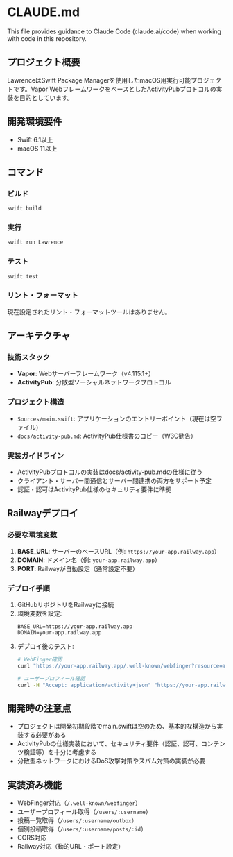 # CLAUDE.md

This file provides guidance to Claude Code (claude.ai/code) when working with code in this repository.

## プロジェクト概要

LawrenceはSwift Package Managerを使用したmacOS用実行可能プロジェクトです。Vapor WebフレームワークをベースとしたActivityPubプロトコルの実装を目的としています。

## 開発環境要件

- Swift 6.1以上
- macOS 11以上

## コマンド

### ビルド
```bash
swift build
```

### 実行
```bash
swift run Lawrence
```

### テスト
```bash
swift test
```

### リント・フォーマット
現在設定されたリント・フォーマットツールはありません。

## アーキテクチャ

### 技術スタック
- **Vapor**: Webサーバーフレームワーク（v4.115.1+）
- **ActivityPub**: 分散型ソーシャルネットワークプロトコル

### プロジェクト構造
- `Sources/main.swift`: アプリケーションのエントリーポイント（現在は空ファイル）
- `docs/activity-pub.md`: ActivityPub仕様書のコピー（W3C勧告）

### 実装ガイドライン
- ActivityPubプロトコルの実装はdocs/activity-pub.mdの仕様に従う
- クライアント・サーバー間通信とサーバー間連携の両方をサポート予定
- 認証・認可はActivityPub仕様のセキュリティ要件に準拠

## Railwayデプロイ

### 必要な環境変数

1. **BASE_URL**: サーバーのベースURL（例: `https://your-app.railway.app`）
2. **DOMAIN**: ドメイン名（例: `your-app.railway.app`）
3. **PORT**: Railwayが自動設定（通常設定不要）

### デプロイ手順

1. GitHubリポジトリをRailwayに接続
2. 環境変数を設定:
   ```
   BASE_URL=https://your-app.railway.app
   DOMAIN=your-app.railway.app
   ```
3. デプロイ後のテスト:
   ```bash
   # WebFinger確認
   curl "https://your-app.railway.app/.well-known/webfinger?resource=acct:testuser@your-app.railway.app"
   
   # ユーザープロフィール確認  
   curl -H "Accept: application/activity+json" "https://your-app.railway.app/users/testuser"
   ```

## 開発時の注意点

- プロジェクトは開発初期段階でmain.swiftは空のため、基本的な構造から実装する必要がある
- ActivityPubの仕様実装において、セキュリティ要件（認証、認可、コンテンツ検証等）を十分に考慮する
- 分散型ネットワークにおけるDoS攻撃対策やスパム対策の実装が必要

## 実装済み機能

- WebFinger対応（`/.well-known/webfinger`）
- ユーザープロフィール取得（`/users/:username`）
- 投稿一覧取得（`/users/:username/outbox`）
- 個別投稿取得（`/users/:username/posts/:id`）
- CORS対応
- Railway対応（動的URL・ポート設定）